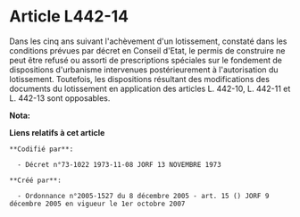 # Article L442-14

Dans les cinq ans suivant l'achèvement d'un lotissement, constaté dans les conditions prévues par décret en Conseil d'Etat,
le permis de construire ne peut être refusé ou assorti de prescriptions spéciales sur le fondement de dispositions
d'urbanisme intervenues postérieurement à l'autorisation du lotissement. Toutefois, les dispositions résultant des
modifications des documents du lotissement en application des articles L. 442-10, L. 442-11 et L. 442-13 sont opposables.

**Nota:**



**Liens relatifs à cet article**

	**Codifié par**:

	  - Décret n°73-1022 1973-11-08 JORF 13 NOVEMBRE 1973

	**Créé par**:

	  - Ordonnance n°2005-1527 du 8 décembre 2005 - art. 15 () JORF 9 décembre 2005 en vigueur le 1er octobre 2007
